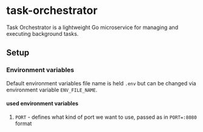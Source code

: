 # task-orchestrator
Task Orchestrator is a lightweight Go microservice for managing and executing background tasks.

## Setup

### Environment variables
Default environment variables file name is held `.env` but can be
changed via environment variable `ENV_FILE_NAME`.

#### used environment variables
1. `PORT` - defines what kind of port we want to use, passed as in
`PORT=:8080` format